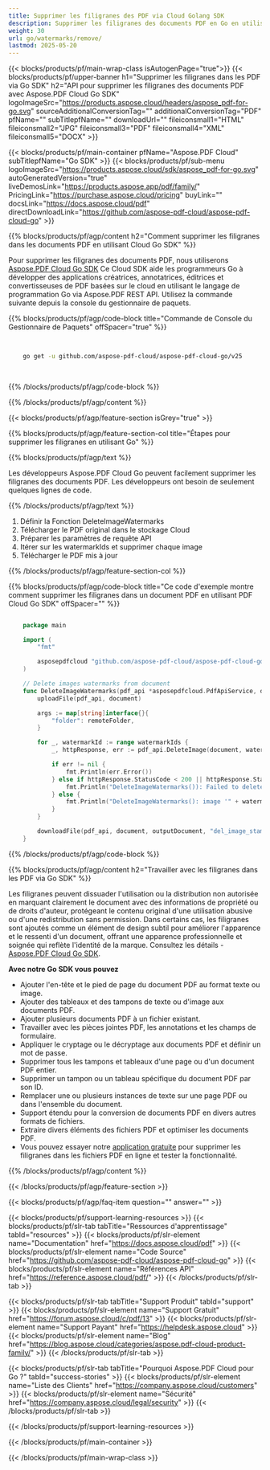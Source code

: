 ```yaml
---
title: Supprimer les filigranes des PDF via Cloud Golang SDK
description: Supprimer les filigranes des documents PDF en Go en utilisant Aspose.PDF Cloud SDK.
weight: 30
url: go/watermarks/remove/
lastmod: 2025-05-20
---
```


{{< blocks/products/pf/main-wrap-class isAutogenPage="true">}}
{{< blocks/products/pf/upper-banner h1="Supprimer les filigranes dans les PDF via Go SDK" h2="API pour supprimer les filigranes des documents PDF avec Aspose.PDF Cloud Go SDK" logoImageSrc="https://products.aspose.cloud/headers/aspose_pdf-for-go.svg" sourceAdditionalConversionTag="" additionalConversionTag="PDF" pfName="" subTitlepfName="" downloadUrl="" fileiconsmall1="HTML" fileiconsmall2="JPG" fileiconsmall3="PDF" fileiconsmall4="XML" fileiconsmall5="DOCX" >}}

{{< blocks/products/pf/main-container pfName="Aspose.PDF Cloud" subTitlepfName="Go SDK" >}}
{{< blocks/products/pf/sub-menu logoImageSrc="https://products.aspose.cloud/sdk/aspose_pdf-for-go.svg"
autoGeneratedVersion="true"
liveDemosLink="https://products.aspose.app/pdf/family/" PricingLink="https://purchase.aspose.cloud/pricing" buyLink="" docsLink="https://docs.aspose.cloud/pdf"  directDownloadLink="https://github.com/aspose-pdf-cloud/aspose-pdf-cloud-go" >}}

{{% blocks/products/pf/agp/content h2="Comment supprimer les filigranes dans les documents PDF en utilisant Cloud Go SDK" %}}

Pour supprimer les filigranes des documents PDF, nous utiliserons
[Aspose.PDF Cloud Go SDK](https://products.aspose.cloud/pdf/go/)
Ce Cloud SDK aide les programmeurs Go à développer des applications créatrices, annotatrices, éditrices et convertisseuses de PDF basées sur le cloud en utilisant le langage de programmation Go via Aspose.PDF REST API. Utilisez la commande suivante depuis la console du gestionnaire de paquets.

{{% blocks/products/pf/agp/code-block title="Commande de Console du Gestionnaire de Paquets" offSpacer="true" %}}

```bash

     
    go get -u github.com/aspose-pdf-cloud/aspose-pdf-cloud-go/v25
     
     
```

{{% /blocks/products/pf/agp/code-block %}}

{{% /blocks/products/pf/agp/content %}}

{{< blocks/products/pf/agp/feature-section isGrey="true" >}}

{{% blocks/products/pf/agp/feature-section-col title="Étapes pour supprimer les filigranes en utilisant Go" %}}

{{% blocks/products/pf/agp/text %}}

Les développeurs Aspose.PDF Cloud Go peuvent facilement supprimer les filigranes des documents PDF. Les développeurs ont besoin de seulement quelques lignes de code.

{{% /blocks/products/pf/agp/text %}}

1. Définir la Fonction DeleteImageWatermarks
1. Télécharger le PDF original dans le stockage Cloud
1. Préparer les paramètres de requête API
1. Itérer sur les watermarkIds et supprimer chaque image
1. Télécharger le PDF mis à jour

{{% /blocks/products/pf/agp/feature-section-col %}}

{{% blocks/products/pf/agp/code-block title="Ce code d'exemple montre comment supprimer les filigranes dans un document PDF en utilisant PDF Cloud Go SDK" offSpacer="" %}}

```go

	package main

	import (
		"fmt"

		asposepdfcloud "github.com/aspose-pdf-cloud/aspose-pdf-cloud-go/v25"
	)

	// Delete images watermarks from document
	func DeleteImageWatermarks(pdf_api *asposepdfcloud.PdfApiService, document string, watermarkIds []string, outputDocument string, remoteFolder string) {
		uploadFile(pdf_api, document)

		args := map[string]interface{}{
			"folder": remoteFolder,
		}

		for _, watermarkId := range watermarkIds {
			_, httpResponse, err := pdf_api.DeleteImage(document, watermarkId, args)

			if err != nil {
				fmt.Println(err.Error())
			} else if httpResponse.StatusCode < 200 || httpResponse.StatusCode > 299 {
				fmt.Println("DeleteImageWatermarks()): Failed to delete image from the document.")
			} else {
				fmt.Println("DeleteImageWatermarks(): image '" + watermarkId + "' successfully deleted from the document '" + document + "'.")
			}
		}

		downloadFile(pdf_api, document, outputDocument, "del_image_stamp_")
	}
```

{{% /blocks/products/pf/agp/code-block %}}

{{% blocks/products/pf/agp/content h2="Travailler avec les filigranes dans les PDF via Go SDK" %}}

Les filigranes peuvent dissuader l'utilisation ou la distribution non autorisée en marquant clairement le document avec des informations de propriété ou de droits d'auteur, protégeant le contenu original d'une utilisation abusive ou d'une redistribution sans permission. Dans certains cas, les filigranes sont ajoutés comme un élément de design subtil pour améliorer l'apparence et le ressenti d'un document, offrant une apparence professionnelle et soignée qui reflète l'identité de la marque. Consultez les détails - [Aspose.PDF Cloud Go SDK](https://products.aspose.cloud/pdf/go/).

**Avec notre Go SDK vous pouvez**

+ Ajouter l'en-tête et le pied de page du document PDF au format texte ou image.
+ Ajouter des tableaux et des tampons de texte ou d'image aux documents PDF.
+ Ajouter plusieurs documents PDF à un fichier existant.
+ Travailler avec les pièces jointes PDF, les annotations et les champs de formulaire.
+ Appliquer le cryptage ou le décryptage aux documents PDF et définir un mot de passe.
+ Supprimer tous les tampons et tableaux d'une page ou d'un document PDF entier.
+ Supprimer un tampon ou un tableau spécifique du document PDF par son ID.
+ Remplacer une ou plusieurs instances de texte sur une page PDF ou dans l'ensemble du document.
+ Support étendu pour la conversion de documents PDF en divers autres formats de fichiers.
+ Extraire divers éléments des fichiers PDF et optimiser les documents PDF.
+ Vous pouvez essayer notre [application gratuite](https://products.aspose.app/pdf/) pour supprimer les filigranes dans les fichiers PDF en ligne et tester la fonctionnalité.

{{% /blocks/products/pf/agp/content %}}

{{< /blocks/products/pf/agp/feature-section >}}

{{< blocks/products/pf/agp/faq-item question="" answer="" >}}

{{< blocks/products/pf/support-learning-resources >}}
{{< blocks/products/pf/slr-tab tabTitle="Ressources d'apprentissage" tabId="resources" >}}
{{< blocks/products/pf/slr-element name="Documentation" href="https://docs.aspose.cloud/pdf" >}}
{{< blocks/products/pf/slr-element name="Code Source" href="https://github.com/aspose-pdf-cloud/aspose-pdf-cloud-go" >}}
{{< blocks/products/pf/slr-element name="Références API" href="https://reference.aspose.cloud/pdf/" >}}
{{< /blocks/products/pf/slr-tab >}}

{{< blocks/products/pf/slr-tab tabTitle="Support Produit" tabId="support" >}}
{{< blocks/products/pf/slr-element name="Support Gratuit" href="https://forum.aspose.cloud/c/pdf/13" >}}
{{< blocks/products/pf/slr-element name="Support Payant" href="https://helpdesk.aspose.cloud" >}}
{{< blocks/products/pf/slr-element name="Blog" href="https://blog.aspose.cloud/categories/aspose.pdf-cloud-product-family/" >}}
{{< /blocks/products/pf/slr-tab >}}

{{< blocks/products/pf/slr-tab tabTitle="Pourquoi Aspose.PDF Cloud pour Go ?" tabId="success-stories" >}}
{{< blocks/products/pf/slr-element name="Liste des Clients" href="https://company.aspose.cloud/customers" >}}
{{< blocks/products/pf/slr-element name="Sécurité" href="https://company.aspose.cloud/legal/security" >}}
{{< /blocks/products/pf/slr-tab >}}

{{< /blocks/products/pf/support-learning-resources >}}

{{< /blocks/products/pf/main-container >}}

{{< /blocks/products/pf/main-wrap-class >}}





